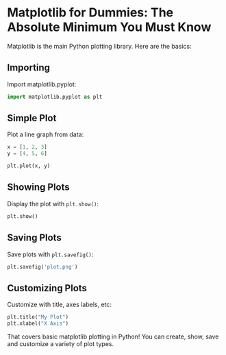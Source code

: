 # Matplotlib for Dummies: The Absolute Minimum You Must Know

Matplotlib is the main Python plotting library. Here are the basics:

## Importing 

Import matplotlib.pyplot:

```python
import matplotlib.pyplot as plt
```

## Simple Plot

Plot a line graph from data:

```python
x = [1, 2, 3]
y = [4, 5, 6] 

plt.plot(x, y)
```

## Showing Plots

Display the plot with `plt.show()`:

```python
plt.show() 
```

## Saving Plots 

Save plots with `plt.savefig()`:

```python
plt.savefig('plot.png')
```

## Customizing Plots

Customize with title, axes labels, etc:

```python
plt.title("My Plot")
plt.xlabel("X Axis")
```

That covers basic matplotlib plotting in Python! You can create, show, save and customize a variety of plot types.